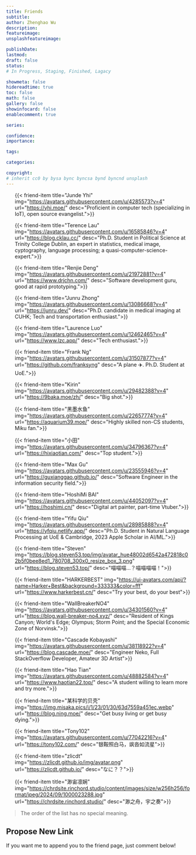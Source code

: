```yaml
---
title: Friends
subtitle: 
author: Zhenghao Wu
description: 
featureimage: 
unsplashfeatureimage: 

publishDate: 
lastmod: 
draft: false
status: 
# In Progress, Staging, Finished, Lagacy

showmeta: false
hidereadtime: true
toc: false
math: false
gallery: false
showinfocard: false
enablecomment: true

series: 

confidence: 
importance: 

tags:

categories:

copyright: 
# inherit cc0 by bysa bync byncsa bynd byncnd unsplash
---
```


<!-- - [Junde Yhi](https://yhi.moe): Proficient in computer tech (specializing in IoT), open source evangelist. -->
<!-- - [Terence Lau](https://www.cklau.cc/): Allow me to introduce Terence Lau, an accomplished academic who is currently pursuing his Ph.D. in Political Science at the prestigious Trinity College Dublin. Terence is not your typical Political Science enthusiast. His expertise extends beyond social sciences into more technical fields, making him quite a unique addition to the academic landscape. Terence has a deep understanding and expertise in statistics. This proficiency has served him well in his research work, allowing him to analyze and interpret complex data with precision and accuracy. His ability to manipulate numbers and draw meaningful insights from raw data is truly commendable. In addition to statistics, Terence possesses significant knowledge in the field of medical imaging. He understands the nuances of this specialized area and can skillfully interpret the information these images provide. This ability adds an interesting dimension to his research capabilities. Terence's intellectual curiosity does not stop there. He has delved into the intricate world of cryptography. His understanding of the complex algorithms and principles behind secure communication is second to none. He possesses an ability to decode and encode messages, ensuring secure transmission of information in his work and studies. Moreover, Terence has a keen interest in language processing, a field that combines computer science and linguistics. He uses computational techniques to analyze and understand human language, aiding his research in political science. Despite not having a formal degree in computer science, Terence has developed a strong understanding of the subject. His knowledge extends to various aspects of the discipline, making him a quasi-computer-science-expert. He leverages this knowledge to bolster his research capabilities, adding a technical edge to his work. -->
<!-- - [Renjie Deng](https://www.drjchn.com/): Software development guru, good at rapid prototyping. -->
<!-- - [Junru Zhong](https://junru.dev/): Ph.D. candidate in medical imaging at CUHK; Tech and transportation enthusiast. -->
<!-- - [Laurence Luo](https://www.lzc.app/): Tech enthusiast. -->
<!-- - [Frank Ng](https://aerofrankie.com/): A plane. -->
<!-- - [KirinBaka](https://9baka.moe/): Big shot. -->
<!-- - [黑墨水鱼](https://aquarium39.moe): Highly skilled non-CS students, Miku fan. -->
<!-- - [小田](https://hixiaotian.com): Top student. -->
<!-- - [Max Gu](https://guxianggao.github.io/): Software Engineer in the information security field. -->
<!-- - [HoshiMi BAI](https://hoshimi.cn/): Digital art painter, part-time Vtuber. -->
<!-- - [Yifu Qiu](https://yfqiu.netlify.app/): Ph.D. Student in Natural Language Processing at UoE & Cambridge, 2023 Apple Scholar in AI/ML. -->
<!-- - [Steven](https://blog.steven53.top) -->
<!-- - [HARKERBEST](https://www.harkerbest.cn) -->
<!-- - [WallBreakerNO4](https://blog.wall-breaker-no4.xyz/): Resident of Kings Canyon; World's Edge; Olympus; Storm Point; and the Special Economic Zone of Norvinsk. -->
<!-- - [Cascade Kobayashi](https://blog.cascade.moe/): Nekomusume Engineer -->
<!-- - [Hao Tian](https://www.haotian22.top/) -->
<!-- - [某科学的贝壳](https://blog.ning.moe): Get busy living or get busy dying. -->

<ul role="list" class="p-0">

{{< friend-item title="Junde Yhi" img="https://avatars.githubusercontent.com/u/4285573?v=4" url="https://yhi.moe/" desc="Proficient in computer tech (specializing in IoT), open source evangelist.">}}

{{< friend-item title="Terence Lau" img="https://avatars.githubusercontent.com/u/16585846?v=4" url="https://blog.cklau.cc/" desc="Ph.D. Student in Political Science at Trinity College Dublin, an expert in statistics, medical image, cyptography, language processing; a quasi-computer-science-expert.">}}

{{< friend-item title="Renjie Deng" img="https://avatars.githubusercontent.com/u/21972881?v=4" url="https://www.drjchn.com/" desc="Software development guru, good at rapid prototyping.">}}

{{< friend-item title="Junru Zhong" img="https://avatars.githubusercontent.com/u/13086668?v=4" url="https://junru.dev/" desc="Ph.D. candidate in medical imaging at CUHK; Tech and transportation enthusiast.">}}

{{< friend-item title="Laurence Luo" img="https://avatars.githubusercontent.com/u/12462465?v=4" url="https://www.lzc.app/" desc="Tech enthusiast.">}}

{{< friend-item title="Frank Ng" img="https://avatars.githubusercontent.com/u/31507877?v=4" url="https://github.com/franksyng" desc="A plane ✈️. Ph.D. Student at UoE.">}}

{{< friend-item title="Kirin" img="https://avatars.githubusercontent.com/u/29482388?v=4" url="https://9baka.moe/zh/" desc="Big shot.">}}

{{< friend-item title="黑墨水鱼" img="https://avatars.githubusercontent.com/u/22657774?v=4" url="https://aquarium39.moe/" desc="Highly skilled non-CS students, Miku fan.">}}

{{< friend-item title="小田" img="https://avatars.githubusercontent.com/u/34796367?v=4" url="https://hixiaotian.com/" desc="Top student.">}}

{{< friend-item title="Max Gu" img="https://avatars.githubusercontent.com/u/23555946?v=4" url="https://guxianggao.github.io/" desc="Software Engineer in the information security field.">}}

{{< friend-item title="HoshiMi BAI" img="https://avatars.githubusercontent.com/u/44052097?v=4" url="https://hoshimi.cn/" desc="Digital art painter, part-time Vtuber.">}}

{{< friend-item title="Yifu Qiu" img="https://avatars.githubusercontent.com/u/28985888?v=4" url="https://yfqiu.netlify.app/" desc="Ph.D. Student in Natural Language Processing at UoE & Cambridge, 2023 Apple Scholar in AI/ML.">}}

{{< friend-item title="Steven" img="https://blog.steven53.top/img/avatar_hue48002d6542a472818c02b5f0bee8ed1_780708_300x0_resize_box_3.png" url="https://blog.steven53.top/" desc="喵喵喵…？喵喵喵喵！">}}

{{< friend-item title="HARKERBEST" img="https://ui-avatars.com/api/?name=Harker+Best&background=333333&color=fff" url="https://www.harkerbest.cn/" desc="Try your best, do your best">}}

{{< friend-item title="WallBreakerNO4" img="https://avatars.githubusercontent.com/u/34301560?v=4" url="https://blog.wall-breaker-no4.xyz/" desc="Resident of Kings Canyon; World's Edge; Olympus; Storm Point; and the Special Economic Zone of Norvinsk.">}}

{{< friend-item title="Cascade Kobayashi" img="https://avatars.githubusercontent.com/u/38118922?v=4" url="https://blog.cascade.moe/" desc="Engineer Neko, Full StackOverflow Developer, Amateur 3D Artist">}}

{{< friend-item title="Hao Tian" img="https://avatars.githubusercontent.com/u/48882584?v=4" url="https://www.haotian22.top/" desc="A student willing to learn more and try more.">}}

{{< friend-item title="某科学的贝壳" img="https://img.misaka.pics/i/1/23/01/30/63d7559a451ec.webp" url="https://blog.ning.moe/" desc="Get busy living or get busy dying.">}}

{{< friend-item title="Tony102" img="https://avatars.githubusercontent.com/u/77042216?v=4" url="https://tony102.com/" desc="银鞍照白马，飒沓如流星">}}

{{< friend-item title="zlicdt" img="https://zlicdt.github.io/img/avatar.png" url="https://zlicdt.github.io/" desc="なに？？">}}

{{< friend-item title="渺宙凛娴" img="https://chrdsite.rinchord.studio/content/images/size/w256h256/format/jpeg/2024/09/1000023288.jpg" url="https://chrdsite.rinchord.studio/" desc="渺之舟，宇之奏">}}

</ul>

> The order of the list has no special meaning.

## Propose New Link

If you want me to append you to the friend page, just comment below!
